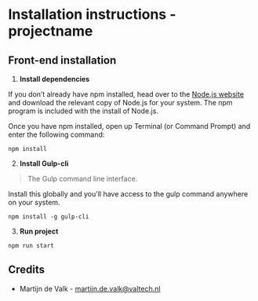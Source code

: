 # Installation instructions - projectname #


## Front-end installation ##

1. **Install dependencies**

  If you don’t already have npm installed, head over to the [Node.js website](https://nodejs.org/en/) and download the relevant copy   of Node.js for your system. The npm program is included with the install of Node.js.

  Once you have npm installed, open up Terminal (or Command Prompt) and enter the following command:

  `npm install`		

2. **Install Gulp-cli**

  > The Gulp command line interface.

  Install this globally and you'll have access to the gulp command anywhere on your system.

  `npm install -g gulp-cli`

3. **Run project**

  `npm run start`

## Credits ##

- Martijn de Valk - [martijn.de.valk@valtech.nl](martijn.de.valk@valtech.nl)
